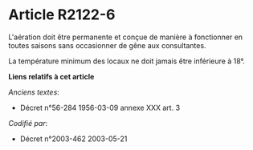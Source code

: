 # Article R2122-6

L'aération doit être permanente et conçue de manière à fonctionner en toutes saisons sans occasionner de gêne aux
consultantes.

La température minimum des locaux ne doit jamais être inférieure à 18°.

**Liens relatifs à cet article**

_Anciens textes_:

  - Décret n°56-284 1956-03-09 annexe XXX art. 3

_Codifié par_:

  - Décret n°2003-462 2003-05-21
